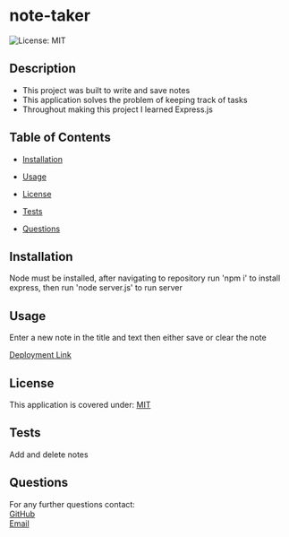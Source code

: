 # note-taker
![License: MIT](https://img.shields.io/badge/License-MIT-yellow.svg)

## Description
* This project was built to write and save notes
* This application solves the problem of keeping track of tasks
* Throughout making this project I learned Express.js

## Table of Contents
* [Installation](#installation)
* [Usage](#usage)

* [License](#license)

* [Tests](#tests)
* [Questions](#questions)

## Installation
Node must be installed, after navigating to repository run 'npm i' to install express, then run 'node server.js' to run server

## Usage
Enter a new note in the title and text then either save or clear the note

[Deployment Link]()






## License
This application is covered under:
[MIT](https://choosealicense.com/licenses/mit/)



## Tests
Add and delete notes

## Questions

For any further questions contact:  
[GitHub](https://github.com/BrianPizz)  
[Email](mailto:bpizzimentijr@outlook.com)
